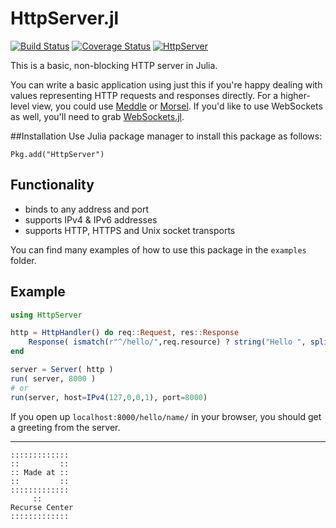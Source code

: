 # HttpServer.jl

[![Build Status](https://travis-ci.org/JuliaWeb/HttpServer.jl.svg?branch=master)](https://travis-ci.org/JuliaWeb/HttpServer.jl)
[![Coverage Status](https://img.shields.io/coveralls/JuliaWeb/HttpServer.jl.svg)](https://coveralls.io/r/JuliaWeb/HttpServer.jl)
[![HttpServer](http://pkg.julialang.org/badges/HttpServer_release.svg)](http://pkg.julialang.org/?pkg=HttpServer&ver=release)

This is a basic, non-blocking HTTP server in Julia.

You can write a basic application using just this if you're happy dealing with values representing HTTP requests and responses directly.
For a higher-level view, you could use [Meddle](https://github.com/JuliaWeb/Meddle.jl) or [Morsel](https://github.com/JuliaWeb/Morsel.jl).
If you'd like to use WebSockets as well, you'll need to grab [WebSockets.jl](https://github.com/JuliaWeb/WebSockets.jl).

##Installation
Use Julia package manager to install this package as follows:
```
Pkg.add("HttpServer")
```

## Functionality
* binds to any address and port
* supports IPv4 & IPv6 addresses
* supports HTTP, HTTPS and Unix socket transports

You can find many examples of how to use this package in the `examples` folder.

## Example

```julia
using HttpServer

http = HttpHandler() do req::Request, res::Response
    Response( ismatch(r"^/hello/",req.resource) ? string("Hello ", split(req.resource,'/')[3], "!") : 404 )
end

server = Server( http )
run( server, 8000 )
# or
run(server, host=IPv4(127,0,0,1), port=8000)
```
If you open up `localhost:8000/hello/name/` in your browser, you should get a greeting from the server.

---

```
:::::::::::::
::         ::
:: Made at ::
::         ::
:::::::::::::
     ::
Recurse Center
:::::::::::::
```
